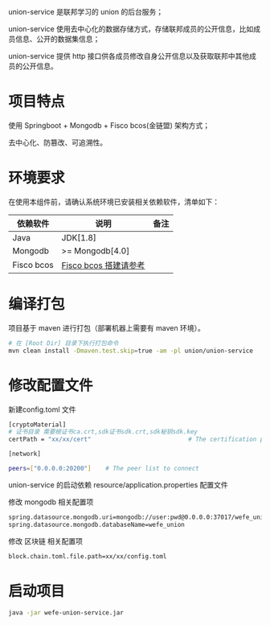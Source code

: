 union-service 是联邦学习的 union 的后台服务；

union-service 使用去中心化的数据存储方式，存储联邦成员的公开信息，比如成员信息、公开的数据集信息；

union-service 提供 http 接口供各成员修改自身公开信息以及获取联邦中其他成员的公开信息。

# 项目特点

使用 Springboot + Mongodb + Fisco bcos(金链盟) 架构方式；

去中心化、防篡改、可追溯性。

# 环境要求

在使用本组件前，请确认系统环境已安装相关依赖软件，清单如下：

| 依赖软件 | 说明 |备注|
| --- | --- | --- |
| Java | JDK[1.8] ||
| Mongodb | >= Mongodb[4.0] | |
| Fisco bcos | [Fisco bcos 搭建请参考](https://fisco-bcos-documentation.readthedocs.io/zh_CN/latest/docs/manual/build_chain.html)  | |


# 编译打包
项目基于 maven 进行打包（部署机器上需要有 maven 环境）。

```bash
# 在 [Root Dir] 目录下执行打包命令
mvn clean install -Dmaven.test.skip=true -am -pl union/union-service
```

# 修改配置文件

新建config.toml 文件
```bash
[cryptoMaterial]
# 证书目录 需要根证书ca.crt,sdk证书sdk.crt,sdk秘钥sdk.key
certPath = "xx/xx/cert"                           # The certification path

[network]

peers=["0.0.0.0:20200"]    # The peer list to connect
```


union-service 的启动依赖 resource/application.properties 配置文件

修改 mongodb 相关配置项

```bash
spring.datasource.mongodb.uri=mongodb://user:pwd@0.0.0.0:37017/wefe_union
spring.datasource.mongodb.databaseName=wefe_union
```


修改 区块链 相关配置项

```bash
block.chain.toml.file.path=xx/xx/config.toml
```




# 启动项目

```bash
java -jar wefe-union-service.jar
```
